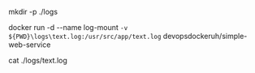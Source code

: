 mkdir -p ./logs

docker run -d --name log-mount ` -v ${PWD}\logs\text.log:/usr/src/app/text.log ` devopsdockeruh/simple-web-service

cat ./logs/text.log
